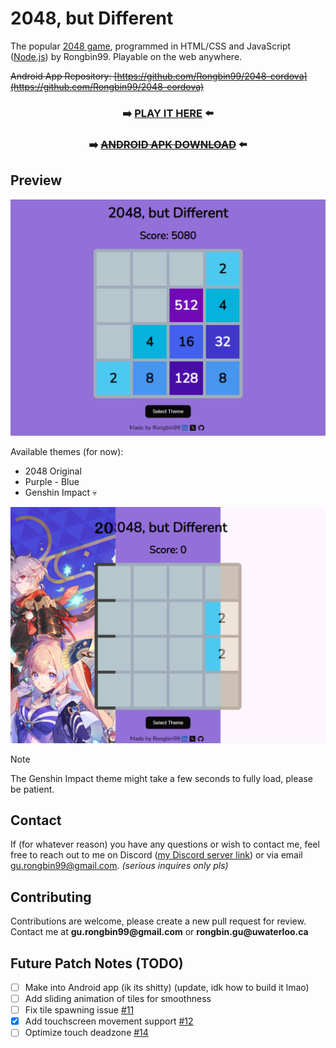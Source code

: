 # 2048, but Different

The popular [2048 game](https://en.wikipedia.org/wiki/2048_(video_game)), programmed in HTML/CSS and JavaScript ([Node.js](https://nodejs.org/en)) by Rongbin99. Playable on the web anywhere.

~~Android App Repository: [https://github.com/Rongbin99/2048-cordova](https://github.com/Rongbin99/2048-cordova)~~

<div align="center">

### ➡️ [PLAY IT HERE](https://rongbin99.github.io/2048/) ⬅️

### ➡️ [~~ANDROID APK DOWNLOAD~~](https://github.com/Rongbin99/2048/releases/latest) ⬅️

</div>

## Preview

![Preview](https://github.com/Rongbin99/2048/blob/main/assets/preview-01.png)

Available themes (for now):

- 2048 Original
- Purple - Blue
- Genshin Impact 💀

![Themes](https://github.com/Rongbin99/2048/blob/main/assets/themes-01.png)

> [!NOTE]
> The Genshin Impact theme might take a few seconds to fully load, please be patient.

## Contact

If (for whatever reason) you have any questions or wish to contact me, feel free to reach out to me on Discord ([my Discord server link](discord.gg/3ExWbX2AXf)) or via email gu.rongbin99@gmail.com. *(serious inquires only pls)*

## Contributing

Contributions are welcome, please create a new pull request for review. Contact me at __gu.rongbin99@gmail.com__ or __rongbin.gu@uwaterloo.ca__

## Future Patch Notes (TODO)

- [ ] Make into Android app (ik its shitty) (update, idk how to build it lmao)
- [ ] Add sliding animation of tiles for smoothness
- [ ] Fix tile spawning issue [#11](https://github.com/Rongbin99/2048/issues/11)
- [X] Add touchscreen movement support [#12](https://github.com/Rongbin99/2048/issues/12)
- [ ] Optimize touch deadzone [#14](https://github.com/Rongbin99/2048/issues/14)

